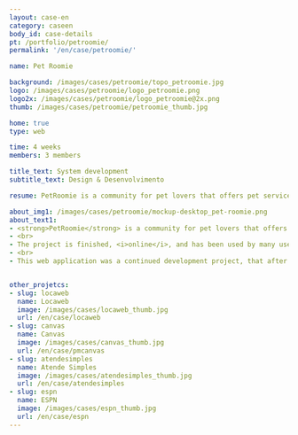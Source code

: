 ```yaml
---
layout: case-en
category: caseen
body_id: case-details
pt: /portfolio/petroomie/
permalink: '/en/case/petroomie/'

name: Pet Roomie

background: /images/cases/petroomie/topo_petroomie.jpg
logo: /images/cases/petroomie/logo_petroomie.png
logo2x: /images/cases/petroomie/logo_petroomie@2x.png
thumb: /images/cases/petroomie/petroomie_thumb.jpg

home: true
type: web

time: 4 weeks
members: 3 members

title_text: System development
subtitle_text: Design & Desenvolvimento

resume: PetRoomie is a community for pet lovers that offers pet services

about_img1: /images/cases/petroomie/mockup-desktop_pet-roomie.png
about_text1:
- <strong>PetRoomie</strong> is a community for pet lovers that offers pet services. There’s a wide range of services available, from overnight boarding, spas, grooming and petsitting to training and pet walkers.
- <br>
- The project is finished, <i>online</i>, and has been used by many users.
- <br>
- This web application was a continued development project, that after launch, also contracted HE:help for small updates.


other_projetcs:
- slug: locaweb
  name: Locaweb
  image: /images/cases/locaweb_thumb.jpg
  url: /en/case/locaweb
- slug: canvas
  name: Canvas
  image: /images/cases/canvas_thumb.jpg
  url: /en/case/pmcanvas
- slug: atendesimples
  name: Atende Simples
  image: /images/cases/atendesimples_thumb.jpg
  url: /en/case/atendesimples
- slug: espn
  name: ESPN
  image: /images/cases/espn_thumb.jpg
  url: /en/case/espn
---
```

